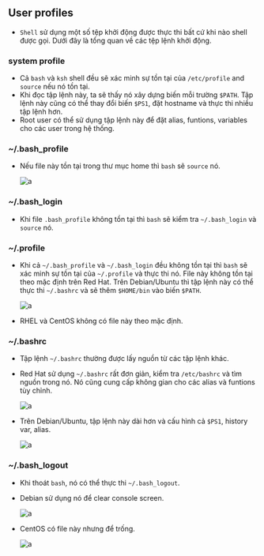 ## User profiles

- `Shell` sử dụng một số tệp khởi động được thực thi bất cứ khi nào shell được gọi. Dưới đây là tổng quan về các tệp lệnh khởi động.

### system profile

- Cả `bash` và `ksh` shell đều sẽ xác minh sự tồn tại của `/etc/profile` and `source` nếu nó tồn tại.
- Khi đọc tập lệnh này, ta sẽ thấy nó xây dựng biến mỗi trường `$PATH`. Tập lệnh này cũng có thể thay đổi biến `$PS1`, đặt hostname và thực thi nhiều tập lệnh hơn.
- Root user có thể sử dụng tập lệnh này để đặt alias, funtions, variables cho các user trong hệ thống.

### ~/.bash_profile

- Nếu file này tồn tại trong thư mục home thì `bash` sẽ `source` nó.

    ![a](https://imgur.com/hJ7Wdjx.png)

### ~/.bash_login

- Khi file `.bash_profile` không tồn tại thì `bash` sẽ kiểm tra `~/.bash_login` và `source` nó.

### ~/.profile

- Khi cả `~/.bash_profile` và `~/.bash_login` đều không tồn tại thì `bash` sẽ xác minh sự tồn tại của `~/.profile` và thực thi nó. File này không tồn tại theo mặc định trên Red Hat. Trên Debian/Ubuntu thì tập lệnh này có thể thực thi `~/.bashrc` và sẽ thêm `$HOME/bin` vào biến `$PATH`.

    ![a](https://imgur.com/yXrOMkE.png)

- RHEL và CentOS không có file này theo mặc định.

### ~/.bashrc

- Tập lệnh `~/.bashrc` thường được lấy nguồn từ các tập lệnh khác.
- Red Hat sử dụng `~/.bashrc` rất đơn giản, kiểm tra `/etc/bashrc` và tìm nguồn trong nó. Nó cũng cung cấp không gian cho các alias và funtions tùy chỉnh.

    ![a](https://imgur.com/6FI1ogW.png)

- Trên Debian/Ubuntu, tập lệnh này dài hơn và cấu hình cả `$PS1`, history var, alias.

    ![a](https://imgur.com/jXJJIbG.png)

### ~/.bash_logout

- Khi thoát `bash`, nó có thể thực thi `~/.bash_logout`. 
- Debian sử dụng nó để clear console screen.

    ![a](https://imgur.com/RpYelsS.png)

- CentOS có file này nhưng để trống.

    ![a](https://imgur.com/kzmzf5m.png)
